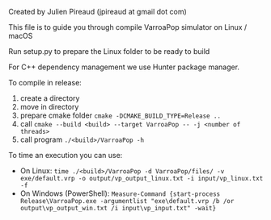 Created by Julien Pireaud (jpireaud at gmail dot com)

This file is to guide you through compile VarroaPop simulator on Linux / macOS

Run setup.py to prepare the Linux folder to be ready to build

For C++ dependency management we use Hunter package manager.

To compile in release:

1. create a directory <build>
2. move in <build> directory
3. prepare cmake folder `cmake -DCMAKE_BUILD_TYPE=Release ..`
4. call `cmake --build <build> --target VarroaPop -- -j <number of threads>`
5. call program `./<build>/VarroaPop -h`

To time an execution you can use:

- On Linux: `time ./<build>/VarroaPop -d VarroaPop/files/ -v exe/default.vrp -o output/vp_output_linux.txt -i input/vp_linux.txt -f`
- On Windows (PowerShell): `Measure-Command {start-process Release\VarroaPop.exe -argumentlist "exe\default.vrp /b /or output\vp_output_win.txt /i input\vp_input.txt" -wait}` 
